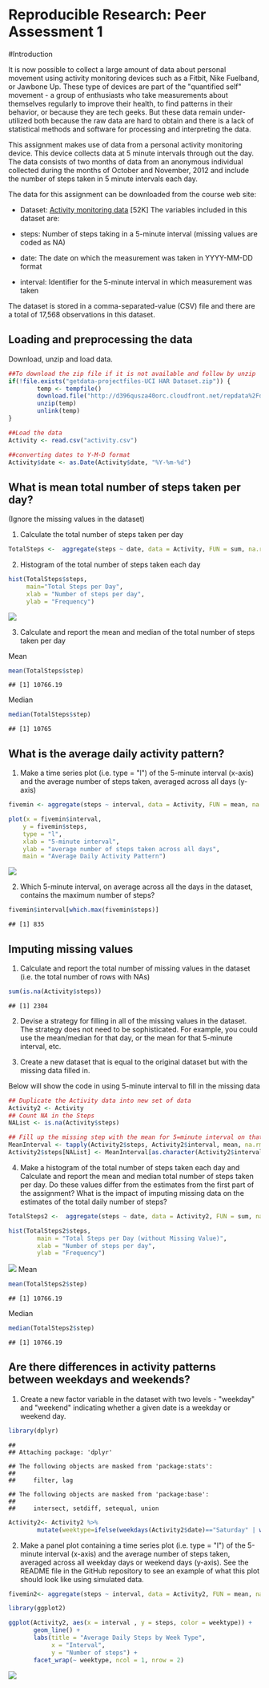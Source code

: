 # Reproducible Research: Peer Assessment 1

#Introduction

It is now possible to collect a large amount of data about personal movement using activity monitoring devices such as a Fitbit, Nike Fuelband, or Jawbone Up. These type of devices are part of the "quantified self" movement - a group of enthusiasts who take measurements about themselves regularly to improve their health, to find patterns in their behavior, or because they are tech geeks. But these data remain under-utilized both because the raw data are hard to obtain and there is a lack of statistical methods and software for processing and interpreting the data.

This assignment makes use of data from a personal activity monitoring device. This device collects data at 5 minute intervals through out the day. The data consists of two months of data from an anonymous individual collected during the months of October and November, 2012 and include the number of steps taken in 5 minute intervals each day.

The data for this assignment can be downloaded from the course web site:

- Dataset: [Activity monitoring data](https://d396qusza40orc.cloudfront.net/repdata%2Fdata%2Factivity.zip) [52K]
The variables included in this dataset are:

- steps: Number of steps taking in a 5-minute interval (missing values are coded as NA)
- date: The date on which the measurement was taken in YYYY-MM-DD format
- interval: Identifier for the 5-minute interval in which measurement was taken

The dataset is stored in a comma-separated-value (CSV) file and there are a total of 17,568 observations in this dataset.


## Loading and preprocessing the data

Download, unzip and load data.


```r
##To download the zip file if it is not available and follow by unzip
if(!file.exists("getdata-projectfiles-UCI HAR Dataset.zip")) {
        temp <- tempfile()
        download.file("http://d396qusza40orc.cloudfront.net/repdata%2Fdata%2Factivity.zip",temp)
        unzip(temp)
        unlink(temp)
}

##Load the data
Activity <- read.csv("activity.csv")

##converting dates to Y-M-D format
Activity$date <- as.Date(Activity$date, "%Y-%m-%d")
```

## What is mean total number of steps taken per day?
(Ignore the missing values in the dataset)

1. Calculate the total number of steps taken per day

```r
TotalSteps <-  aggregate(steps ~ date, data = Activity, FUN = sum, na.rm = TRUE)
```

2. Histogram of the total number of steps taken each day

```r
hist(TotalSteps$steps, 
     main="Total Steps per Day", 
     xlab = "Number of steps per day", 
     ylab = "Frequency")
```

![](PA1_template_files/figure-html/unnamed-chunk-3-1.png)<!-- -->

3. Calculate and report the mean and median of the total number of steps taken per day

Mean

```r
mean(TotalSteps$step)
```

```
## [1] 10766.19
```
Median

```r
median(TotalSteps$step)
```

```
## [1] 10765
```


## What is the average daily activity pattern?

1. Make a time series plot (i.e. type = "l") of the 5-minute interval (x-axis) and the average number of steps taken, averaged across all days (y-axis)

```r
fivemin <- aggregate(steps ~ interval, data = Activity, FUN = mean, na.rm = TRUE)

plot(x = fivemin$interval, 
    y = fivemin$steps, 
    type = "l", 
    xlab = "5-minute interval",
    ylab = "average number of steps taken across all days",
    main = "Average Daily Activity Pattern")
```

![](PA1_template_files/figure-html/unnamed-chunk-6-1.png)<!-- -->

2. Which 5-minute interval, on average across all the days in the dataset, contains the maximum number of steps?

```r
fivemin$interval[which.max(fivemin$steps)]
```

```
## [1] 835
```

## Imputing missing values
1. Calculate and report the total number of missing values in the dataset (i.e. the total number of rows with NAs)

```r
sum(is.na(Activity$steps))
```

```
## [1] 2304
```

2. Devise a strategy for filling in all of the missing values in the dataset. The strategy does not need to be sophisticated. For example, you could use the mean/median for that day, or the mean for that 5-minute interval, etc.

3. Create a new dataset that is equal to the original dataset but with the missing data filled in.

Below will show the code in using 5-minute interval to fill in the missing data 

```r
## Duplicate the Activity data into new set of data
Activity2 <- Activity
## Count NA in the Steps
NAList <- is.na(Activity$steps)

## Fill up the missing step with the mean for 5=minute interval on that day.
MeanInterval <- tapply(Activity2$steps, Activity2$interval, mean, na.rm=TRUE, simplify = TRUE)
Activity2$steps[NAList] <- MeanInterval[as.character(Activity2$interval[NAList])]
```


4. Make a histogram of the total number of steps taken each day and Calculate and report the mean and median total number of steps taken per day. Do these values differ from the estimates from the first part of the assignment? What is the impact of imputing missing data on the estimates of the total daily number of steps?


```r
TotalSteps2 <-  aggregate(steps ~ date, data = Activity2, FUN = sum, na.rm = TRUE)

hist(TotalSteps2$steps, 
        main = "Total Steps per Day (without Missing Value)", 
        xlab = "Number of steps per day", 
        ylab = "Frequency")
```

![](PA1_template_files/figure-html/unnamed-chunk-10-1.png)<!-- -->
Mean

```r
mean(TotalSteps2$step)
```

```
## [1] 10766.19
```
Median

```r
median(TotalSteps2$step)
```

```
## [1] 10766.19
```

## Are there differences in activity patterns between weekdays and weekends?
1. Create a new factor variable in the dataset with two levels - "weekday" and "weekend" indicating whether a given date is a weekday or weekend day.


```r
library(dplyr)
```

```
## 
## Attaching package: 'dplyr'
```

```
## The following objects are masked from 'package:stats':
## 
##     filter, lag
```

```
## The following objects are masked from 'package:base':
## 
##     intersect, setdiff, setequal, union
```

```r
Activity2<- Activity2 %>%
        mutate(weektype=ifelse(weekdays(Activity2$date)=="Saturday" | weekdays(Activity2$date)=="Sunday", "Weekend", "Weekday"))
```

2. Make a panel plot containing a time series plot (i.e. type = "l") of the 5-minute interval (x-axis) and the average number of steps taken, averaged across all weekday days or weekend days (y-axis). See the README file in the GitHub repository to see an example of what this plot should look like using simulated data.


```r
fivemin2<- aggregate(steps ~ interval, data = Activity2, FUN = mean, na.rm = TRUE)

library(ggplot2)

ggplot(Activity2, aes(x = interval , y = steps, color = weektype)) +
       geom_line() +
       labs(title = "Average Daily Steps by Week Type", 
            x = "Interval", 
            y = "Number of steps") +
       facet_wrap(~ weektype, ncol = 1, nrow = 2)
```

![](PA1_template_files/figure-html/unnamed-chunk-14-1.png)<!-- -->


